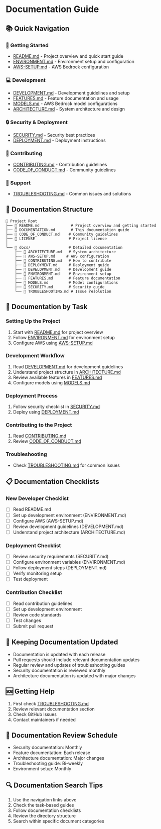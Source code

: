 # Documentation Guide

## 📚 Quick Navigation

### 🚀 Getting Started
- [README.md](README.md) - Project overview and quick start guide
- [ENVIRONMENT.md](docs/ENVIRONMENT.md) - Environment setup and configuration
- [AWS-SETUP.md](docs/AWS-SETUP.md) - AWS Bedrock configuration

### 💻 Development
- [DEVELOPMENT.md](docs/DEVELOPMENT.md) - Development guidelines and setup
- [FEATURES.md](docs/FEATURES.md) - Feature documentation and usage
- [MODELS.md](docs/MODELS.md) - AWS Bedrock model configurations
- [ARCHITECTURE.md](docs/ARCHITECTURE.md) - System architecture and design

### 🔒 Security & Deployment
- [SECURITY.md](docs/SECURITY.md) - Security best practices
- [DEPLOYMENT.md](docs/DEPLOYMENT.md) - Deployment instructions

### 🤝 Contributing
- [CONTRIBUTING.md](docs/CONTRIBUTING.md) - Contribution guidelines
- [CODE_OF_CONDUCT.md](CODE_OF_CONDUCT.md) - Community guidelines

### 🔧 Support
- [TROUBLESHOOTING.md](docs/TROUBLESHOOTING.md) - Common issues and solutions

## 📖 Documentation Structure

```
📁 Project Root
├── 📄 README.md              # Project overview and getting started
├── 📄 DOCUMENTATION.md       # This documentation guide
├── 📄 CODE_OF_CONDUCT.md    # Community guidelines
├── 📄 LICENSE               # Project license
│
└── 📁 docs/                 # Detailed documentation
    ├── 📄 ARCHITECTURE.md   # System architecture
    ├── 📄 AWS-SETUP.md     # AWS configuration
    ├── 📄 CONTRIBUTING.md   # How to contribute
    ├── 📄 DEPLOYMENT.md     # Deployment guide
    ├── 📄 DEVELOPMENT.md    # Development guide
    ├── 📄 ENVIRONMENT.md    # Environment setup
    ├── 📄 FEATURES.md       # Feature documentation
    ├── 📄 MODELS.md         # Model configurations
    ├── 📄 SECURITY.md       # Security guide
    └── 📄 TROUBLESHOOTING.md # Issue resolution
```

## 🎯 Documentation by Task

### Setting Up the Project
1. Start with [README.md](README.md) for project overview
2. Follow [ENVIRONMENT.md](docs/ENVIRONMENT.md) for environment setup
3. Configure AWS using [AWS-SETUP.md](docs/AWS-SETUP.md)

### Development Workflow
1. Read [DEVELOPMENT.md](docs/DEVELOPMENT.md) for development guidelines
2. Understand project structure in [ARCHITECTURE.md](docs/ARCHITECTURE.md)
3. Review available features in [FEATURES.md](docs/FEATURES.md)
4. Configure models using [MODELS.md](docs/MODELS.md)

### Deployment Process
1. Follow security checklist in [SECURITY.md](docs/SECURITY.md)
2. Deploy using [DEPLOYMENT.md](docs/DEPLOYMENT.md)

### Contributing to the Project
1. Read [CONTRIBUTING.md](docs/CONTRIBUTING.md)
2. Review [CODE_OF_CONDUCT.md](CODE_OF_CONDUCT.md)

### Troubleshooting
- Check [TROUBLESHOOTING.md](docs/TROUBLESHOOTING.md) for common issues

## 📋 Documentation Checklists

### New Developer Checklist
- [ ] Read README.md
- [ ] Set up development environment (ENVIRONMENT.md)
- [ ] Configure AWS (AWS-SETUP.md)
- [ ] Review development guidelines (DEVELOPMENT.md)
- [ ] Understand project architecture (ARCHITECTURE.md)

### Deployment Checklist
- [ ] Review security requirements (SECURITY.md)
- [ ] Configure environment variables (ENVIRONMENT.md)
- [ ] Follow deployment steps (DEPLOYMENT.md)
- [ ] Verify monitoring setup
- [ ] Test deployment

### Contribution Checklist
- [ ] Read contribution guidelines
- [ ] Set up development environment
- [ ] Review code standards
- [ ] Test changes
- [ ] Submit pull request

## 🔄 Keeping Documentation Updated

- Documentation is updated with each release
- Pull requests should include relevant documentation updates
- Regular review and updates of troubleshooting guides
- Security documentation is reviewed monthly
- Architecture documentation is updated with major changes

## 🆘 Getting Help

1. First check [TROUBLESHOOTING.md](docs/TROUBLESHOOTING.md)
2. Review relevant documentation section
3. Check GitHub Issues
4. Contact maintainers if needed

## 📅 Documentation Review Schedule

- Security documentation: Monthly
- Feature documentation: Each release
- Architecture documentation: Major changes
- Troubleshooting guide: Bi-weekly
- Environment setup: Monthly

## 🔍 Documentation Search Tips

1. Use the navigation links above
2. Check the task-based guides
3. Follow documentation checklists
4. Review the directory structure
5. Search within specific document categories
